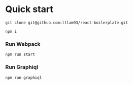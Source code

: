 Quick start
===========
`git clone git@github.com:ltlam93/react-boilerplate.git`

`npm i`

### Run Webpack

`npm run start`
### Run Graphiql
`npm run graphiql`
